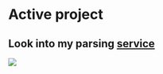 # Active project

## Look into my parsing [service](https://spider-cat.up.railway.app/)

<!--
<p class="aligncenter">
    <img alt="Neon" src="https://drive.google.com/uc?export=download&amp;id=1gWw5rNMNYMrpw93YHjC11Ot-lDV75yFG">
</p>
-->

![](https://komarev.com/ghpvc/?username=GeekNekoS&color=grey)
